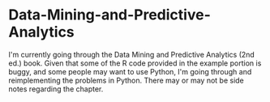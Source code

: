 # Data-Mining-and-Predictive-Analytics
I'm currently going through the Data Mining and Predictive Analytics (2nd ed.) book. Given that some of the R code provided in the example portion is buggy, and some people may want to use Python, I'm going through and reimplementing the problems in Python. There may or may not be side notes regarding the chapter.
